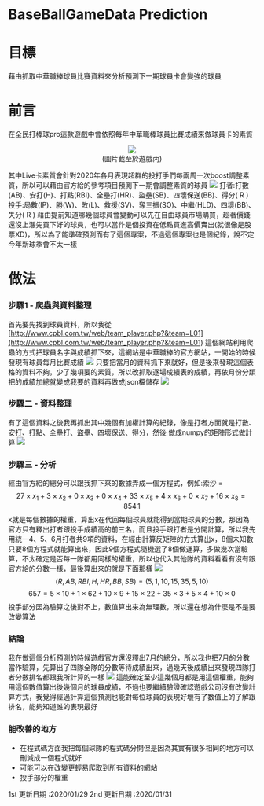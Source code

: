 # BaseBallGameData Prediction
# 目標
藉由抓取中華職棒球員比賽資料來分析預測下一期球員卡會變強的球員
# 前言
在全民打棒球pro這款遊戲中會依照每年中華職棒球員比賽成績來做球員卡的素質
<div style="text-align: center">
<img src="https://i.imgur.com/Tl12g4j.jpg"/>
</div>

<center>(圖片截至於遊戲內)</center>

其中Live卡素質會針對2020年各月表現超群的投打手們每兩周一次boost調整素質，所以可以藉由官方給的參考項目預測下一期會調整素質的球員
![](https://i.imgur.com/Nbfd3KE.jpg)
打者:打數(AB)、安打(H)、打點(RBI)、全壘打(HR)、盜壘(SB)、四壞保送(BB)、得分( R )
投手:局數(IP)、勝(W)、敗(L)、救援(SV)、奪三振(SO)、中繼(HLD)、四壞(BB)、失分( R )
藉由提前知道哪幾個球員會變動可以先在自由球員市場購買，趁著價錢還沒上漲先買下好的球員，也可以當作是個投資在低點買進高價賣出(就很像是股票XD)，所以為了能準確預測而有了這個專案，不過這個專案也是個紀錄，說不定今年新球季會不太一樣

# 做法
### 步驟1 - 爬蟲與資料整理
首先要先找到球員資料，所以我從 [http://www.cpbl.com.tw/web/team_player.php?&team=L01](http://www.cpbl.com.tw/web/team_player.php?&team=L01) 這個網站利用爬蟲的方式把球員名字與成績抓下來，這網站是中華職棒的官方網站，一開始的時候發現有球員每月比賽成績
![](https://i.imgur.com/29ZtytG.jpg)
只要把當月的資料抓下來就好，但是後來發現這個表格的資料不夠，少了幾項要的素質，所以改抓取逐場成績表的成績，再依月份分類把的成績加總就變成我要的資料再做成json檔儲存
![](https://i.imgur.com/eNxCAbo.jpg)

### 步驟二 - 資料整理
有了這個資料之後我再抓出其中幾個有加權計算的紀錄，像是打者方面就是打數、安打、打點、全壘打、盜壘、四壞保送、得分，然後
做成numpy的矩陣形式做計算
![](https://i.imgur.com/lXXPTNz.jpg)

### 步驟三 - 分析
經由官方給的總分可以跟我抓下來的數據弄成一個方程式，例如:索沙 = $$27\times x_1+3\times x_2+0\times x_3+0\times x_4+33\times x_5+4\times x_6+0\times x_7+16\times x_8 = 854.1$$x就是每個數據的權重，算出x在代回每個球員就能得到當期球員的分數，那因為官方只有釋出打者跟投手成績高的前三名，而且投手跟打者是分開計算，所以我先用統一4、5、6月打者共9項的資料，在經由計算反矩陣的方式算出x，8個未知數只要8個方程式就能算出來，因此9個方程式隨機選了8個做運算，多做幾次當驗算，不太確定是否每一隊都用同樣的權重，所以也代入其他隊的資料看看有沒有跟官方給的分數一樣，最後算出來的就是下面那樣
![](https://i.imgur.com/xbqZfKX.jpg)
$$(R,AB,RBI,H,HR,BB,SB) = (5,1,10,15,35,5,10)$$$$ 657 = 5\times10+1\times62+10\times9+15\times22+35\times3+5\times4+10\times0$$投手部分因為驗算之後對不上，數值算出來為無理數，所以還在想為什麼是不是要改變算法

### 結論
我在做這個分析預測的時候遊戲官方還沒釋出7月的總分，所以我也把7月的分數當作驗算，先算出了四隊全隊的分數等待成績出來，過幾天後成績出來發現四隊打者分數排名都跟我所計算的一樣
![](https://i.imgur.com/fgUGX7c.jpg)
這能確定至少這幾個月都是用這個權重，能夠用這個數值算出後幾個月的球員成績，不過也要繼續驗證確認遊戲公司沒有改變計算方式，我覺得經過計算這個預測也能對每位球員的表現好壞有了數值上的了解跟排名，能夠知道誰的表現最好

### 能改善的地方
* 在程式碼方面我把每個球隊的程式碼分開但是因為其實有很多相同的地方可以刪減成一個程式就好
* 可能可以在改變更輕易爬取到所有資料的網站
* 投手部分的權重

1st 更新日期 :2020/01/29
2nd 更新日期 :2020/01/31
